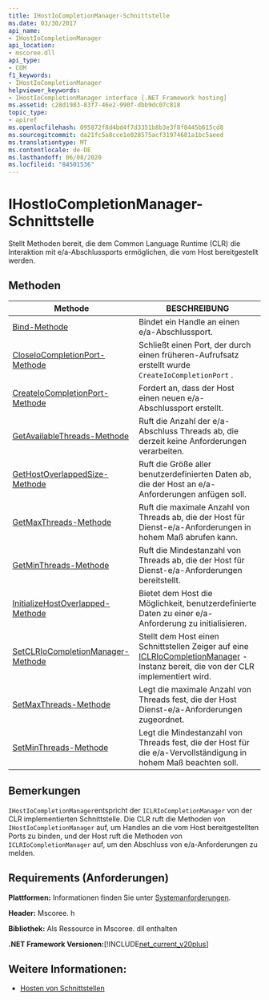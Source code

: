 ```yaml
---
title: IHostIoCompletionManager-Schnittstelle
ms.date: 03/30/2017
api_name:
- IHostIoCompletionManager
api_location:
- mscoree.dll
api_type:
- COM
f1_keywords:
- IHostIoCompletionManager
helpviewer_keywords:
- IHostIoCompletionManager interface [.NET Framework hosting]
ms.assetid: c28d1983-83f7-46e2-990f-dbb9dc07c818
topic_type:
- apiref
ms.openlocfilehash: 095872f8d4bd4f7d3351b8b3e3f8f8445b615cd8
ms.sourcegitcommit: da21fc5a8cce1e028575acf31974681a1bc5aeed
ms.translationtype: MT
ms.contentlocale: de-DE
ms.lasthandoff: 06/08/2020
ms.locfileid: "84501536"
---
```

# <a name="ihostiocompletionmanager-interface"></a>IHostIoCompletionManager-Schnittstelle
Stellt Methoden bereit, die dem Common Language Runtime (CLR) die Interaktion mit e/a-Abschlussports ermöglichen, die vom Host bereitgestellt werden.  
  
## <a name="methods"></a>Methoden  
  
|Methode|BESCHREIBUNG|  
|------------|-----------------|  
|[Bind-Methode](ihostiocompletionmanager-bind-method.md)|Bindet ein Handle an einen e/a-Abschlussport.|  
|[CloseIoCompletionPort-Methode](ihostiocompletionmanager-closeiocompletionport-method.md)|Schließt einen Port, der durch einen früheren-Aufrufsatz erstellt wurde `CreateIoCompletionPort` .|  
|[CreateIoCompletionPort-Methode](ihostiocompletionmanager-createiocompletionport-method.md)|Fordert an, dass der Host einen neuen e/a-Abschlussport erstellt.|  
|[GetAvailableThreads-Methode](ihostiocompletionmanager-getavailablethreads-method.md)|Ruft die Anzahl der e/a-Abschluss Threads ab, die derzeit keine Anforderungen verarbeiten.|  
|[GetHostOverlappedSize-Methode](ihostiocompletionmanager-gethostoverlappedsize-method.md)|Ruft die Größe aller benutzerdefinierten Daten ab, die der Host an e/a-Anforderungen anfügen soll.|  
|[GetMaxThreads-Methode](ihostiocompletionmanager-getmaxthreads-method.md)|Ruft die maximale Anzahl von Threads ab, die der Host für Dienst-e/a-Anforderungen in hohem Maß abrufen kann.|  
|[GetMinThreads-Methode](ihostiocompletionmanager-getminthreads-method.md)|Ruft die Mindestanzahl von Threads ab, die der Host für Dienst-e/a-Anforderungen bereitstellt.|  
|[InitializeHostOverlapped-Methode](ihostiocompletionmanager-initializehostoverlapped-method.md)|Bietet dem Host die Möglichkeit, benutzerdefinierte Daten zu einer e/a-Anforderung zu initialisieren.|  
|[SetCLRIoCompletionManager-Methode](ihostiocompletionmanager-setclriocompletionmanager-method.md)|Stellt dem Host einen Schnittstellen Zeiger auf eine [ICLRIoCompletionManager](iclriocompletionmanager-interface.md) -Instanz bereit, die von der CLR implementiert wird.|  
|[SetMaxThreads-Methode](ihostiocompletionmanager-setmaxthreads-method.md)|Legt die maximale Anzahl von Threads fest, die der Host Dienst-e/a-Anforderungen zugeordnet.|  
|[SetMinThreads-Methode](ihostiocompletionmanager-setminthreads-method.md)|Legt die Mindestanzahl von Threads fest, die der Host für die e/a-Vervollständigung in hohem Maß beachten soll.|  
  
## <a name="remarks"></a>Bemerkungen  
 `IHostIoCompletionManager`entspricht der `ICLRIoCompletionManager` von der CLR implementierten Schnittstelle. Die CLR ruft die Methoden von `IHostIoCompletionManager` auf, um Handles an die vom Host bereitgestellten Ports zu binden, und der Host ruft die Methoden von `ICLRIoCompletionManager` auf, um den Abschluss von e/a-Anforderungen zu melden.  
  
## <a name="requirements"></a>Requirements (Anforderungen)  
 **Plattformen:** Informationen finden Sie unter [Systemanforderungen](../../get-started/system-requirements.md).  
  
 **Header:** Mscoree. h  
  
 **Bibliothek:** Als Ressource in Mscoree. dll enthalten  
  
 **.NET Framework Versionen:**[!INCLUDE[net_current_v20plus](../../../../includes/net-current-v20plus-md.md)]  
  
## <a name="see-also"></a>Weitere Informationen:

- [Hosten von Schnittstellen](hosting-interfaces.md)
